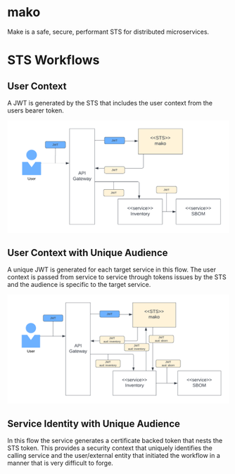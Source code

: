 # mako
 

Make is a safe, secure, performant STS for distributed microservices.


# STS Workflows

## User Context
A JWT is generated by the STS that includes the user context from the users bearer token.

![Mako STS Shared](images/mako-sts-shared_jwt.png)


## User Context with Unique Audience 
A unique JWT is generated for each target service in this flow. The user context is passed from service to service through tokens issues by the STS and the audience is specific to the target service.

![Mako STS Unique Audience](images/mako-sts-unique_jwt.png)

## Service Identity with Unique Audience
In this flow the service generates a certificate backed token that nests the STS token. This provides a security context that uniquely identifies the calling service and the user/external entity that initiated the workflow in a manner that is very difficult to forge. 


